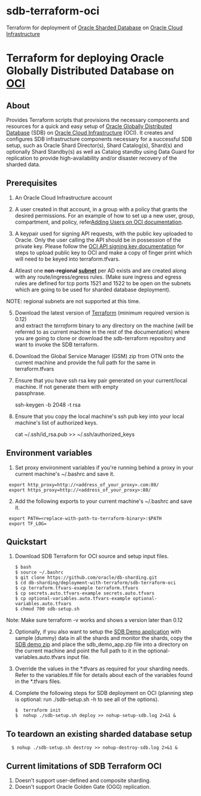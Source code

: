 # sdb-terraform-oci

Terraform for deployment of [Oracle Sharded Database][SDB] on [Oracle Cloud Infrastructure][OCI]

[terraform]: https://releases.hashicorp.com/terraform/
[SDB]: https://www.oracle.com/database/technologies/high-availability/sharding.html
[SDB-Demo-zip]: https://support.oracle.com/epmos/faces/DocumentDisplay?id=2226341.1
[DG-Troubleshoot]: https://docs.oracle.com/en/database/oracle/oracle-database/19/dgbkr/troubleshooting-oracle-data-guard-broker.html#GUID-5B9D54C8-C446-4678-A770-2851C41C9265
[SDB-Deploy-Doc]: https://docs.oracle.com/en/database/oracle/oracle-database/19/shard/sharding-deployment.html#GUID-4E77F1B8-F665-40C4-B4AC-B321C7302AA9
[DG-Doc]: https://docs.oracle.com/database/121/SBYDB/create_ps.htm#SBYDB4722
[SDB-Issues]: https://orahub.oraclecorp.com/sharding/sdb-terraform/issues
[SDB-Repo]: https://orahub.oraclecorp.com/sharding/sdb-terraform
[SDB-Demo]: https://docs.oracle.com/en/database/oracle/oracle-database/19/shard/sharding-deployment.html#GUID-A3433C97-90F8-4CBF-ADA8-2AE2145612DB
[OCI]: https://docs.cloud.oracle.com/iaas/Content/home.htm
[subnet]: https://docs.cloud.oracle.com/iaas/Content/Network/Tasks/managingVCNs.htm#
[api-signing-key]: https://docs.cloud.oracle.com/iaas/Content/API/Concepts/apisigningkey.htm#How
[adding-users]: https://docs.cloud.oracle.com/iaas/Content/GSG/Tasks/addingusers.htm

# Terraform for deploying Oracle Globally Distributed Database on [OCI][OCI]

## About

Provides Terraform scripts that provisions the necessary components and resources for a quick and easy setup of [Oracle Globally Distributed Database][SDB] (SDB) on [Oracle Cloud Infrastructure][OCI] (OCI). It creates and configures SDB infrastructure components necessary for a successful SDB setup, such as Oracle Shard Director(s), Shard Catalog(s), Shard(s) and optionally Shard Standby(s) as well as Catalog standby using Data Guard for replication to provide high-availability and/or disaster recovery of the sharded data.

## Prerequisites

1. An Oracle Cloud Infrastructure account

2. A user created in that account, in a group with a policy that grants the desired permissions. For an example of how to set up a new user, group, compartment, and policy, refer[Adding Users on OCI documentation][adding-users].

3. A keypair used for signing API requests, with the public key uploaded to Oracle. Only the user calling the API should be in possession of the private key. Please follow the [OCI API signing key documentation][api-signing-key] for steps to upload public key to OCI and make a copy of finger print which will need to be keyed into terraform.tfvars.

4. Atleast one <strong>non-regional [subnet][subnet]</strong> per AD exists and are created along with any  route/ingress/egress rules. (Make sure ingress and egress rules are defined for tcp ports 1521 and 1522 to be open on the subnets which are going to be used for sharded database deployment).

NOTE: regional subnets are not supported at this time.

5. Download the latest version of [Terraform][terraform] (minimum required version is 0.12)  
   and extract the <em>terraform</em> binary to any directory on the machine 
   (will be referred to as current machine in the rest of the documentation) where you are going to clone or download the sdb-terraform repository and want to invoke the SDB terraform.

6. Download the Global Service Manager (GSM) zip from OTN onto the current machine and provide 
   the full path for the same in terraform.tfvars

7. Ensure that you have ssh rsa key pair generated on your current/local machine. If not generate them with empty   
   passphrase. 
   
   ssh-keygen -b 2048 -t rsa

8. Ensure that you copy the local machine's ssh pub key into your local machine's list of authorized keys.

   cat ~/.ssh/id_rsa.pub >> ~/.ssh/authorized_keys

 
## Environment variables

1. Set proxy environment variables if you're running behind a proxy in your current machine's ~/.bashrc and save it.

```
 export http_proxy=http://<address_of_your_proxy>.com:80/
 export https_proxy=http://<address_of_your_proxy>:80/
```

2. Add the following exports to your current machine's ~/.bashrc and save it.

```
 export PATH=<replace-with-path-to-terraform-binary>:$PATH
 export TF_LOG=
```

## Quickstart

1. Download SDB Terraform for OCI source and setup input files.
    ```
    $ bash
    $ source ~/.bashrc  
    $ git clone https://github.com/oracle/db-sharding.git
    $ cd db-sharding/deployment-with-terraform/sdb-terraform-oci
    $ cp terraform.tfvars-example terraform.tfvars
    $ cp secrets.auto.tfvars-example secrets.auto.tfvars
    $ cp optional-variables.auto.tfvars-example optional-variables.auto.tfvars
    $ chmod 700 sdb-setup.sh
    ```
Note: Make sure terraform -v works and shows a version later than 0.12

2. Optionally, if you also want to setup the [SDB Demo application][SDB-Demo] with sample (dummy) data in all the shards and monitor the shards, copy the [SDB demo zip][SDB-Demo-zip] and place the sdb_demo_app.zip file into a directory on the current machine and point the full path to it in the optional-variables.auto.tfvars input file.
    
3. Override the values in the *.tfvars as required for your sharding needs. Refer to the variables.tf file for details about each of the variables found in the *.tfvars files.

4. Complete the following steps for SDB deployment on OCI (planning step is optional: run ./sdb-setup.sh -h to see all of the options).

   ```
   $  terraform init
   $  nohup ./sdb-setup.sh deploy >> nohup-setup-sdb.log 2>&1 &
   ```
## To teardown an existing sharded database setup

 ```
   $ nohup ./sdb-setup.sh destroy >> nohup-destroy-sdb.log 2>&1 &
 ```

## Current limitations of SDB Terraform OCI

1. Doesn't support user-defined and composite sharding.
2. Doesn't support Oracle Golden Gate (OGG) replication.
